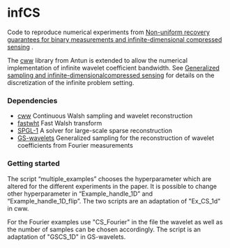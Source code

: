 # infCS

Code to reproduce numerical experiments from [Non-uniform recovery guarantees for binary measurements and infinite-dimensional compressed sensing](https://arxiv.org/abs/1909.01143) . 

The [cww](https://github.com/vegarant/cww) library from Antun is extended to allow the numerical implementation of infinite wavelet coefficient bandwidth. See [Generalized sampling and infinite-dimensionalcompressed sensing](https://www.repository.cam.ac.uk/bitstream/handle/1810/284101/BAACHGSCS_Rev10.pdf?sequence=1) for details on the discretization of the infinite problem setting.

### Dependencies

- [cww](https://github.com/vegarant/cww) Continuous Walsh sampling and wavelet reconstruction
- [fastwht](https://bitbucket.org/vegarant/fastwht/src/master/) Fast Walsh transform
- [SPGL-1](https://github.com/vegarant/spgl1) A solver for large-scale sparse reconstruction 
- [GS-wavelets](https://github.com/milana-gataric/gs-wavelets) Generalized sampling for the reconstruction of wavelet coefficients from Fourier measurements 

### Getting started

The script “multiple_examples” chooses the hyperparameter which are altered for the different experiments in the paper. It is possible to change other hyperparameter in “Example_handle_1D” and “Example_handle_1D_flip”. The two scripts are an adaptation of "Ex_CS_1d" in cww. 

For the Fourier examples use "CS_Fourier" in the file the wavelet as well as the number of samples can be chosen accordingly. The script is an adaptation of "GSCS_1D" in GS-wavelets.
